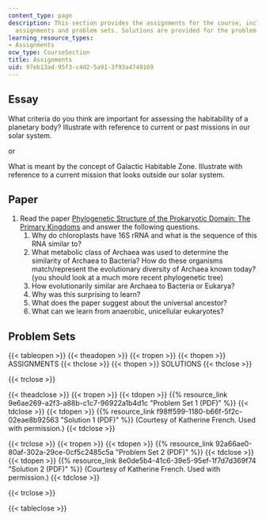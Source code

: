 ```yaml
---
content_type: page
description: This section provides the assignments for the course, including writing
  assignments and problem sets. Solutions are provided for the problem sets.
learning_resource_types:
- Assignments
ocw_type: CourseSection
title: Assignments
uid: 97eb13ad-95f3-c4d2-5a91-3f93a4749169
---
```


Essay
-----

What criteria do you think are important for assessing the habitability of a planetary body? Illustrate with reference to current or past missions in our solar system.

or

What is meant by the concept of Galactic Habitable Zone. Illustrate with reference to a current mission that looks outside our solar system.

Paper
-----

1.  Read the paper [Phylogenetic Structure of the Prokaryotic Domain: The Primary Kingdoms](http://www.jstor.org/discover/10.2307/67531?uid=3739696&uid=2&uid=4&uid=3739256&sid=21102534816903) and answer the following questions.
    1.  Why do chloroplasts have 16S rRNA and what is the sequence of this RNA similar to?
    2.  What metabolic class of Archaea was used to determine the similarity of Archaea to Bacteria? How do these organisms match/represent the evolutionary diversity of Archaea known today? (you should look at a much more recent phylogenetic tree)
    3.  How evolutionarily similar are Archaea to Bacteria or Eukarya?
    4.  Why was this surprising to learn?
    5.  What does the paper suggest about the universal ancestor?
    6.  What can we learn from anaerobic, unicellular eukaryotes?

Problem Sets
------------

{{< tableopen >}}
{{< theadopen >}}
{{< tropen >}}
{{< thopen >}}
ASSIGNMENTS
{{< thclose >}}
{{< thopen >}}
SOLUTIONS
{{< thclose >}}

{{< trclose >}}

{{< theadclose >}}
{{< tropen >}}
{{< tdopen >}}
{{% resource_link 9e6ae269-a2f3-a88b-c1c7-96922a1b4d1c "Problem Set 1 (PDF)" %}}
{{< tdclose >}}
{{< tdopen >}}
{{% resource_link f98ff599-1180-b66f-5f2c-02eae8b92563 "Solution 1 (PDF)" %}} (Courtesy of Katherine French. Used with permission.)
{{< tdclose >}}

{{< trclose >}}
{{< tropen >}}
{{< tdopen >}}
{{% resource_link 92a66ae0-80af-302a-29ce-0cf5c2485c5a "Problem Set 2 (PDF)" %}}
{{< tdclose >}}
{{< tdopen >}}
{{% resource_link 8e0de5b4-41c6-39e5-95ef-1f7d7d369f74 "Solution 2 (PDF)" %}} (Courtesy of Katherine French. Used with permission.)
{{< tdclose >}}

{{< trclose >}}

{{< tableclose >}}